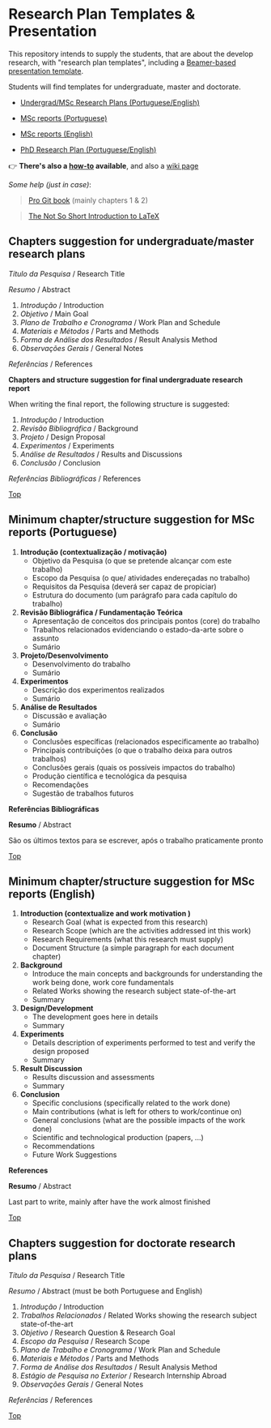 # Research Plan Templates & Presentation #

This repository intends to supply the students, that are about the develop research, with "research plan templates", including a [Beamer-based presentation template](https://github.com/dloubach/research-plan-templates/tree/master/beamer-slides).

Students will find templates for undergraduate, master and doctorate.

* [Undergrad/MSc Research Plans (Portuguese/English)](#chapters-suggestion-for-undergraduatemaster-research-plans)

* [MSc reports (Portuguese)](#minimum-chapterstructure-suggestion-for-msc-reports-portuguese)

* [MSc reports (English)](#minimum-chapterstructure-suggestion-for-msc-reports-english)

* [PhD Research Plan (Portuguese/English)](#chapters-suggestion-for-doctorate-research-plans)

:point_right: **There's also a [how-to](research-plan#how-to) available**, and also a [wiki page](https://github.com/dloubach/research-plan-templates/wiki)

_Some help (just in case)_:

> [Pro Git book](https://git-scm.com/book/en/v2) (mainly chapters 1 & 2)

> [The Not So Short Introduction to LaTeX](http://tug.ctan.org/info/lshort/english/lshort.pdf)



## Chapters suggestion for undergraduate/master research plans ##

*Título da Pesquisa* / Research Title

*Resumo* / Abstract

1. *Introdução* / Introduction
1. *Objetivo* / Main Goal
1. *Plano de Trabalho e Cronograma* / Work Plan and Schedule
1. *Materiais e Métodos* / Parts and Methods
1. *Forma de Análise dos Resultados* / Result Analysis Method
1. *Observações Gerais* / General Notes

*Referências* / References

**Chapters and structure suggestion for final undergraduate research report**

When writing the final report, the following structure is suggested:

1. *Introdução* / Introduction
1. *Revisão Bibliográfica* / Background
1. *Projeto* / Design Proposal
1. *Experimentos* / Experiments
1. *Análise de Resultados* / Results and Discussions
1. *Conclusão* / Conclusion

*Referências Bibliográficas* / References

[Top](#research-plan-templates)


## Minimum chapter/structure suggestion for MSc reports (Portuguese) ##

1. **Introdução (contextualização / motivação)**
   * Objetivo da Pesquisa (o que se pretende alcançar com este trabalho)
   * Escopo da Pesquisa (o que/ atividades endereçadas no trabalho)
   * Requisitos da Pesquisa (deverá ser capaz de propiciar)
   * Estrutura do documento (um parágrafo para cada capítulo do trabalho)
1. **Revisão Bibliográfica / Fundamentação Teórica**
   * Apresentação de conceitos dos principais pontos (core) do trabalho
   * Trabalhos relacionados evidenciando o estado-da-arte sobre o assunto
   * Sumário
1. **Projeto/Desenvolvimento**
   * Desenvolvimento do trabalho
   * Sumário
1. **Experimentos**
   * Descrição dos experimentos realizados
   * Sumário
1. **Análise de Resultados**
   * Discussão e avaliação
   * Sumário
1. **Conclusão**
   * Conclusões específicas (relacionados especificamente ao trabalho)
   * Principais contribuições (o que o trabalho deixa para outros trabalhos)
   * Conclusões gerais (quais os possíveis impactos do trabalho)
   * Produção científica e tecnológica da pesquisa
   * Recomendações
   * Sugestão de trabalhos futuros

**Referências Bibliográficas**

**Resumo** / Abstract 

São os últimos textos para se escrever, após o trabalho praticamente pronto

[Top](#research-plan-templates)



## Minimum chapter/structure suggestion for MSc reports (English) ##

1. **Introduction (contextualize and work motivation )**
   * Research Goal (what is expected from this research)
   * Research Scope (which are the activities addressed int this work)
   * Research Requirements (what this research must supply)
   * Document Structure (a simple paragraph for each document chapter)
1. **Background**
   * Introduce the main concepts and backgrounds for understanding the work being done, work core fundamentals
   * Related Works showing the research subject state-of-the-art
   * Summary
1. **Design/Development**
   * The development goes here in details
   * Summary
1. **Experiments**
   * Details description of experiments performed to test and verify the design proposed
   * Summary
1. **Result Discussion**
   * Results discussion and assessments 
   * Summary
1. **Conclusion**
   * Specific conclusions (specifically related to the work done)
   * Main contributions (what is left for others to work/continue on)
   * General conclusions (what are the possible impacts of the work done)
   * Scientific and technological production (papers, ...)
   * Recommendations
   * Future Work Suggestions

**References**

**Resumo** / Abstract 

Last part to write, mainly after have the work almost finished

[Top](#research-plan-templates)


## Chapters suggestion for doctorate research plans ##

*Título da Pesquisa* / Research Title

*Resumo* / Abstract (must be both Portuguese and English)

1. *Introdução* / Introduction
1. *Trabalhos Relacionados* / Related Works showing the research subject state-of-the-art
1. *Objetivo* / Research Question & Research Goal
1. *Escopo da Pesquisa* / Research Scope
1. *Plano de Trabalho e Cronograma* / Work Plan and Schedule
1. *Materiais e Métodos* / Parts and Methods
1. *Forma de Análise dos Resultados* / Result Analysis Method
1. *Estágio de Pesquisa no Exterior* / Research Internship Abroad
1. *Observações Gerais* / General Notes

*Referências* / References

[Top](#research-plan-templates)
